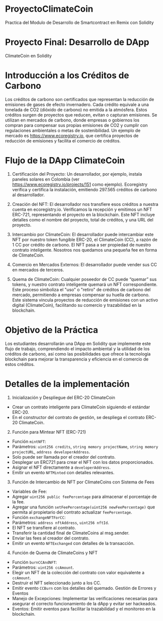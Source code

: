 # ProyectoClimateCoin
Practica del Modulo de Desarrollo de Smartcontract en Remix con Solidity

# Proyecto Final: Desarrollo de DApp
ClimateCoin en Solidity

# Introducción a los Créditos de Carbono
Los créditos de carbono son certificados que representan la reducción de emisiones de
gases de efecto invernadero. Cada crédito equivale a una tonelada de CO2 (dióxido de
carbono) no emitida a la atmósfera. Estos créditos surgen de proyectos que reducen, evitan
o capturan emisiones. Se utilizan en mercados de carbono, donde empresas o gobiernos los
compran para compensar sus propias emisiones de CO2 y cumplir con regulaciones
ambientales o metas de sostenibilidad.
Un ejemplo de mercado es https://www.ecoregistry.io, que certifica proyectos de reducción
de emisiones y facilita el comercio de créditos.

# Flujo de la DApp ClimateCoin

1. Certificación del Proyecto: Un desarrollador, por ejemplo, instala paneles solares en
Colombia (ver https://www.ecoregistry.io/projects/151 como ejemplo). Ecoregistry verifica y
certifica la instalación, emitiendo 297.565 créditos de carbono al desarrollador.

3. Creación del NFT: El desarrollador nos transfiere esos créditos a nuestra cuenta en
ecoregistry.io. Verificamos la recepción y emitimos un NFT ERC-721, representando el
proyecto en la blockchain. Este NFT incluye detalles como el nombre del proyecto, total de
créditos, y una URL del proyecto.

4. Intercambio por ClimateCoin: El desarrollador puede intercambiar este NFT por nuestro
token fungible ERC-20, el ClimateCoin (CC), a razón de 1 CC por crédito de carbono. El NFT
pasa a ser propiedad de nuestro contrato inteligente. Nosotros nos quedamos una pequeña
fee en forma de ClimateCoin.

5. Comercio en Mercados Externos: El desarrollador puede vender sus CC en mercados de
terceros.

6. Quema de ClimateCoin: Cualquier poseedor de CC puede “quemar” sus tokens, y nuestro
contrato inteligente quemará un NFT correspondiente. Este proceso simboliza el "uso" o
"retiro" de créditos de carbono del mercado, permitiendo a empresas compensar su huella de
carbono.
Este sistema vincula proyectos de reducción de emisiones con un activo digital
(ClimateCoin), facilitando su comercio y trazabilidad en la blockchain.


# Objetivo de la Práctica

Los estudiantes desarrollarán una DApp en Solidity que implemente este flujo de trabajo,
comprendiendo el impacto ambiental y la utilidad de los créditos de carbono, así como las
posibilidades que ofrece la tecnología blockchain para mejorar la transparencia y eficiencia
en el comercio de estos créditos.

# Detalles de la implementación

1. Inicialización y Despliegue del ERC-20 ClimateCoin
- Crear un contrato inteligente para ClimateCoin siguiendo el estándar ERC-20.
- En el constructor del contrato de gestión, se despliega el contrato ERC-20 ClimateCoin.

2. Función para Mintear NFT (ERC-721)
- Función `mintNFT`:
- Parámetros: `uint256 credits`, `string memory projectName`, `string memory projectURL`,
`address developerAddress`.
- Solo puede ser llamada por el creador del contrato.
- Desplegar un ERC721 para crear el NFT con los datos proporcionados.
- Asignar el NFT directamente a `developerAddress`.
- Emitir un evento `NFTMinted` con detalles relevantes.
  
3. Función de Intercambio de NFT por ClimateCoins con Sistema de
Fees
- Variables de Fee:
- Agregar `uint256 public feePercentage` para almacenar el porcentaje de la fee.
- Agregar una función `setFeePercentage(uint256 newFeePercentage)` que permita al
propietario del contrato actualizar `feePercentage`.
- Función `exchangeNFTForCC`:
- Parámetros: `address nftAddress`, `uint256 nftId`.
- El NFT se transfiere al contrato.
- Transferir la cantidad final de ClimateCoins al msg.sender.
- Enviar las fees al creador del contrato.
- Emitir un evento `NFTExchanged` con detalles de la transacción.
  
4. Función de Quema de ClimateCoins y NFT
- Función `burnCCAndNFT`:
- Parámetros: `uint256 ccAmount`.
- Elegir un NFT de la colección del contrato con valor equivalente a `ccAmount`.
- Destruir el NFT seleccionado junto a los CC.
- Emitir evento `CCBurn` con los detalles del quemado.
Gestión de Errores y Eventos
- Manejo de Excepciones: Implementar las verificaciones necesarias para asegurar el
correcto funcionamiento de la dApp y evitar ser hackeados.
- Eventos: Emitir eventos para facilitar la trazabilidad y el monitoreo en la blockchain.
